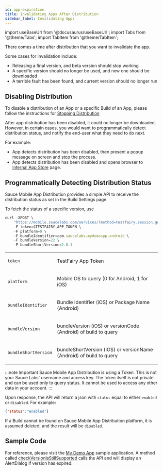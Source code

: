 ```yaml
---
id: app-expiration
title: Invalidating Apps After Distribution
sidebar_label: Invalidating Apps
---
```


import useBaseUrl from '@docusaurus/useBaseUrl';
import Tabs from '@theme/Tabs';
import TabItem from '@theme/TabItem';

There comes a time after distribution that you want to invalidate the app.

Some cases for invalidation include:
- Releasing a final version, and beta version should stop working
- A specific version should no longer be used, and new one should be downloaded
- A terrible fault has been found, and current version should no longer run

## Disabling Distribution

To disable a distribution of an App or a specific Build of an App, please follow the instructions for [Stopping Distribution](/testfairy/app-distribution/managing-dist/#stopping-distribution) 

After app distribution has been disabled, it could no longer be downloaded. However, in certain cases, you would 
want to programmatically detect distribution status, and notify the end-user what they need to do next.

For example:
- App detects distribution has been disabled, then present a popup message on screen and stop the process.
- App detects distribution has been disabled and opens browser to [Internal App Store](https://mobile.saucelabs.com/my) page.

## Programmatically Detecting Distribution Status

Sauce Mobile App Distribution provides a simple API to receive the distribution status as 
set in the Build Settings page.

To fetch the status of a specific version, use
```jsx title="Sample Request"
curl -XPOST \
    "https://mobile.saucelabs.com/services/?method=testfairy.session.getDistributionStatus" \
    -F token=$TESTFAIRY_APP_TOKEN \
    -F platform=0 \
    -F bundleIdentifier=com.saucelabs.mydemoapp.android \
    -F bundleVersion=22 \
    -F bundleShortVersion=2.0.1
```

<table id="table-api">
  <tbody>
    <tr>
     <td><code>token</code></td>
     <td><p>TestFairy App Token</p></td>
    </tr>
    <tr>
     <td><code>platform</code></td>
     <td><p>Mobile OS to query (0 for Android, 1 for iOS)</p></td>
    </tr>
    <tr>
     <td><code>bundleIdentifier</code></td>
     <td><p>Bundle Identifier (iOS) or Package Name (Android)</p></td>
    </tr>
    <tr>
     <td><code>bundleVersion</code></td>
     <td><p>bundleVersion (iOS) or versionCode (Android) of build to query</p></td>
    </tr>
    <tr>
     <td><code>bundleShortVersion</code></td>
     <td><p>bundleShortVersion (iOS) or versionName (Android) of build to query</p></td>
    </tr>
  </tbody>
</table>

:::note Important
Sauce Mobile App Distribution is using a Token. This is not your Sauce Labs' username and access key. The token
itself is not private and can be used only to query status. It cannot be used to access any other
data in your account.
:::

Upon response, the API will return a json with `status` equal to either `enabled` or `disabled`. For example:
```json
{"status":"enabled"}
```

If a Build cannot be found on Sauce Mobile App Distribution platform, it is assumed deleted, and the result will be `disabled`.

## Sample Code

For reference, please visit the [My Demo App](https://github.com/saucelabs/my-demo-app-android/) sample application. A method called [checkVersionIsStillSupported](https://github.com/saucelabs/my-demo-app-android/blob/main/app/src/main/java/com/saucelabs/mydemoapp/android/view/activities/MainActivity.java#L617) calls the API and will display an AlertDialog if version has expired.

